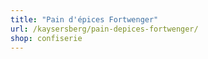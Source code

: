 ```yaml
---
title: "Pain d'épices Fortwenger"
url: /kaysersberg/pain-depices-fortwenger/
shop: confiserie
---
```

